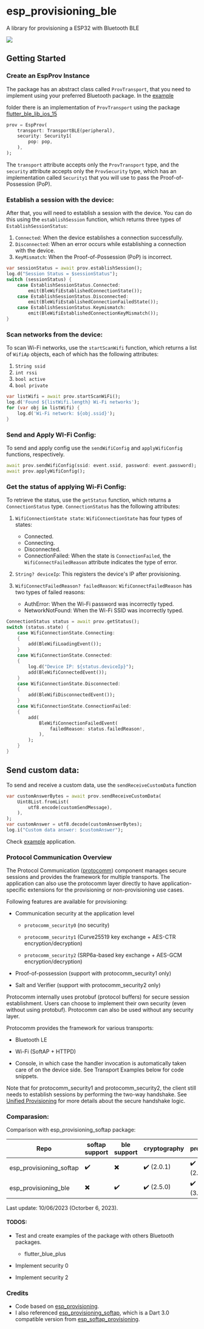 # esp_provisioning_ble

A library for provisioning a ESP32 with Bluetooth BLE

<p> 
  <a href="https://ko-fi.com/ogabrielinacio" target="_blank"> <img src="https://ko-fi.com/img/githubbutton_sm.svg"/> </a> 
</p>

## Getting Started

### Create an EspProv Instance

The package has an abstract class called `ProvTransport`, that you need to implement using your preferred Bluetooth package. In the [example](https://github.com/ogabrielinacio/esp_provisioning_ble/tree/main/example)

folder there is an implementation of `ProvTransport` using the package [flutter_ble_lib_ios_15](https://github.com/davejlin/flutter_ble_lib_ios_15) 

```dart
prov = EspProv(
    transport: TransportBLE(peripheral),
    security: Security1(
        pop: pop,
    ),
);
```

The `transport` attribute accepts only the `ProvTransport` type, and the `security` attribute accepts only the `ProvSecurity` type, which has an implementation called `Security1` that you will use to pass the Proof-of-Possession (PoP).

### Establish a session with the device:

After that, you will need to establish a session with the device. You can do this using the `establishSession` function, which returns three types of `EstablishSessionStatus`:

1. `Connected`: When the device establishes a connection successfully.
2. `Disconnected`: When an error occurs while establishing a connection with the device.
3. `KeyMismatch`: When the Proof-of-Possession (PoP) is incorrect.

```dart
var sessionStatus = await prov.establishSession();
log.d("Session Status = $sessionStatus");
switch (sessionStatus) {
    case EstablishSessionStatus.Connected:
        emit(BleWifiEstablishedConnectionState());
    case EstablishSessionStatus.Disconnected:
        emit(BleWifiEstablishedConnectionFailedState());
    case EstablishSessionStatus.Keymismatch:
        emit(BleWifiEstablishedConnectionKeyMismatch());
}
```

### Scan networks from the device:

To scan Wi-Fi networks, use the `startScanWifi` function, which returns a list of `WifiAp` objects, each of which has the following attributes:

1. `String ssid`
2. `int rssi`
3. `bool active`
4. `bool private`

```dart
var listWifi = await prov.startScanWiFi();
log.d('Found ${listWifi.length} Wi-Fi networks');
for (var obj in listWifi) {
    log.d('Wi-Fi network: ${obj.ssid}');
}
```

### Send and Apply WI-Fi Config:

To send and apply  config use the `sendWifiConfig` and `applyWifiConfig`  functions, respectively.

```dart
await prov.sendWifiConfig(ssid: event.ssid, password: event.password);
await prov.applyWifiConfig();
```

### Get the status of applying Wi-Fi Config:

To retrieve the status, use the `getStatus` function, which returns a `ConnectionStatus` type. `ConnectionStatus` has the following attributes:

1. `WifiConnectionState state`: `WifiConnectionState` has four types of states:
   
   - Connected.
   - Connecting.
   - Disconnected.
   - ConnectionFailed: When the state is `ConnectionFailed`, the `WifiConnectFailedReason` attribute indicates the type of error.

2. `String? deviceIp`: This registers the device's IP after provisioning.

3. `WifiConnectFailedReason? failedReason`: `WifiConnectFailedReason` has two types of failed reasons:
   
   - AuthError: When the Wi-Fi password was incorrectly typed.
   - NetworkNotFound: When the Wi-Fi SSID was incorrectly typed.

```dart
ConnectionStatus status = await prov.getStatus();
switch (status.state) {
    case WifiConnectionState.Connecting:
    {
        add(BleWifiLoadingEvent());
    }
    case WifiConnectionState.Connected:
    {
        log.d("Device IP: ${status.deviceIp}");
        add(BleWifiConnectedEvent());
    }
    case WifiConnectionState.Disconnected:
    {
        add(BleWifiDisconnectedEvent());
    }
    case WifiConnectionState.ConnectionFailed:
    {
        add(
            BleWifiConnectionFailedEvent(
                failedReason: status.failedReason!,
            ),
        );
    }
}
```

## Send custom data:

To send and receive a custom data, use the `sendReceiveCustomData`  function

```dart
var customAnswerBytes = await prov.sendReceiveCustomData(
    Uint8List.fromList(
        utf8.encode(customSendMessage),
    ),
);
var customAnswer = utf8.decode(customAnswerBytes);
log.i("Custom data answer: $customAnswer");
```

Check [example](https://github.com/ogabrielinacio/esp_provisioning_ble/tree/main/example) application.

### Protocol Communication Overview

The Protocol Communication ([protocomm](https://docs.espressif.com/projects/esp-idf/en/latest/esp32/api-reference/provisioning/protocomm.html#overview)) component manages secure 
sessions and provides the framework for multiple transports. The 
application can also use the protocomm layer directly to have 
application-specific extensions for the provisioning or non-provisioning
 use cases.

Following features are available for provisioning:

* Communication security at the application level
  
  * `protocomm_security0` (no security)
  
  * `protocomm_security1` (Curve25519 key exchange + AES-CTR encryption/decryption)
  
  * `protocomm_security2` (SRP6a-based key exchange + AES-GCM encryption/decryption)

* Proof-of-possession (support with protocomm_security1 only)

* Salt and Verifier (support with protocomm_security2 only)

Protocomm internally uses protobuf (protocol buffers) for secure 
session establishment. Users can choose to implement their own security 
(even without using protobuf). Protocomm can also be used without any 
security layer.

Protocomm provides the framework for various transports:

- Bluetooth LE

- Wi-Fi (SoftAP + HTTPD)

- Console, in which case the handler invocation is automatically 
  taken care of on the device side. See Transport Examples below for code 
  snippets.

Note that for protocomm_security1 and protocomm_security2, the client
 still needs to establish sessions by performing the two-way handshake. 
See [Unified Provisioning](https://docs.espressif.com/projects/esp-idf/en/latest/esp32/api-reference/provisioning/provisioning.html) for more details about the secure handshake logic.

### Comparasion:

Comparison with esp_provisioning_softap package:

| Repo                    | softap support | ble support | cryptography | protobuf   |
| ----------------------- | -------------- | ----------- | ------------ | ---------- |
| esp_provisioning_softap | ✔️             | ✖️          | ✔️ (2.0.1)   | ✔️ (2.0.0) |
| esp_provisioning_ble    | ✖️             | ✔️          | ✔️ (2.5.0)   | ✔️ (3.0.0) |

Last update: 10/06/2023 (Octorber 6, 2023).

#### TODOS:

- Test and create examples of the package with others Bluetooth packages.
  
  * flutter_blue_plus
 
- Implement security 0
- Implement security 2

### Credits

- Code based on [esp_provisioning](https://github.com/unicloudvn/esp_provisioning/tree/master).
- I also referenced [esp_provisioning_softap](https://github.com/nicop2000/esp_provisioning_softap), which is a Dart 3.0 compatible version from [esp_softap_provisioning](https://github.com/omert08/esp_softap_provisioning).
